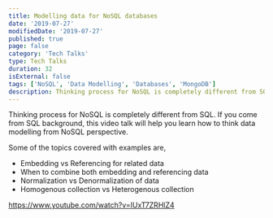 ```yaml
---
title: Modelling data for NoSQL databases
date: '2019-07-27'
modifiedDate: '2019-07-27'
published: true
page: false
category: 'Tech Talks'
type: Tech Talks
duration: 32
isExternal: false
tags: ['NoSQL', 'Data Modelling', 'Databases', 'MongoDB']
description: Thinking process for NoSQL is completely different from SQL. If you come from SQL background, this video talk will help you learn how to think data modelling from NoSQL perspective.
---
```


Thinking process for NoSQL is completely different from SQL. If you come from SQL background, this video talk will help you learn how to think data modelling from NoSQL perspective.

Some of the topics covered with examples are,

- Embedding vs Referencing for related data
- When to combine both embedding and referencing data
- Normalization vs Denormalization of data
- Homogenous collection vs Heterogenous collection

https://www.youtube.com/watch?v=IUxT7ZRHlZ4
